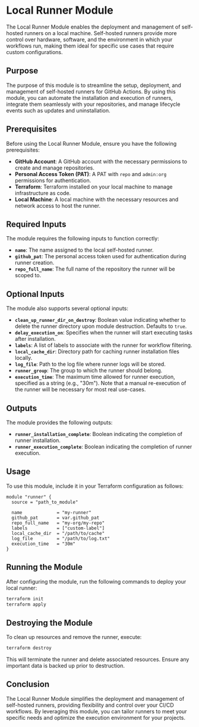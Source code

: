 # Local Runner Module

The Local Runner Module enables the deployment and management of self-hosted runners on a local machine. Self-hosted runners provide more control over hardware, software, and the environment in which your workflows run, making them ideal for specific use cases that require custom configurations.

## Purpose

The purpose of this module is to streamline the setup, deployment, and management of self-hosted runners for GitHub Actions. By using this module, you can automate the installation and execution of runners, integrate them seamlessly with your repositories, and manage lifecycle events such as updates and uninstallation.

## Prerequisites

Before using the Local Runner Module, ensure you have the following prerequisites:

- **GitHub Account**: A GitHub account with the necessary permissions to create and manage repositories.
- **Personal Access Token (PAT)**: A PAT with `repo` and `admin:org` permissions for authentication.
- **Terraform**: Terraform installed on your local machine to manage infrastructure as code.
- **Local Machine**: A local machine with the necessary resources and network access to host the runner.

## Required Inputs

The module requires the following inputs to function correctly:

- **`name`**: The name assigned to the local self-hosted runner.
- **`github_pat`**: The personal access token used for authentication during runner creation.
- **`repo_full_name`**: The full name of the repository the runner will be scoped to.

## Optional Inputs

The module also supports several optional inputs:

- **`clean_up_runner_dir_on_destroy`**: Boolean value indicating whether to delete the runner directory upon module destruction. Defaults to `true`.
- **`delay_execution_on`**: Specifies when the runner will start executing tasks after installation.
- **`labels`**: A list of labels to associate with the runner for workflow filtering.
- **`local_cache_dir`**: Directory path for caching runner installation files locally.
- **`log_file`**: Path to the log file where runner logs will be stored.
- **`runner_group`**: The group to which the runner should belong.
- **`execution_time`**: The maximum time allowed for runner execution, specified as a string (e.g., "30m"). Note that a manual re-execution of the runner will be necessary for most real use-cases.

## Outputs

The module provides the following outputs:

- **`runner_installation_complete`**: Boolean indicating the completion of runner installation.
- **`runner_execution_complete`**: Boolean indicating the completion of runner execution.

## Usage

To use this module, include it in your Terraform configuration as follows:

```hcl
module "runner" {
  source = "path_to_module"

  name             = "my-runner"
  github_pat       = var.github_pat
  repo_full_name   = "my-org/my-repo"
  labels           = ["custom-label"]
  local_cache_dir  = "/path/to/cache"
  log_file         = "/path/to/log.txt"
  execution_time   = "30m"
}
```

## Running the Module

After configuring the module, run the following commands to deploy your local runner:

```bash
terraform init
terraform apply
```

## Destroying the Module

To clean up resources and remove the runner, execute:

```bash
terraform destroy
```

This will terminate the runner and delete associated resources. Ensure any important data is backed up prior to destruction.

## Conclusion

The Local Runner Module simplifies the deployment and management of self-hosted runners, providing flexibility and control over your CI/CD workflows. By leveraging this module, you can tailor runners to meet your specific needs and optimize the execution environment for your projects.
